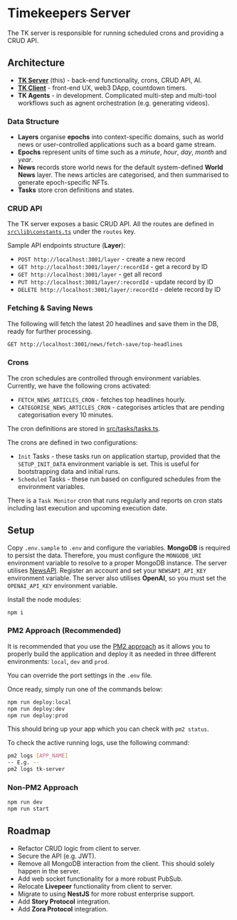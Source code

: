 ﻿# Timekeepers Server

The TK server is responsible for running scheduled crons and providing a CRUD API.

## Architecture

* [**TK Server**](https://github.com/Agent009/timekeepers-server) (this) - back-end functionality, crons, CRUD API, AI.
* [**TK Client**](https://github.com/Agent009/timekeepers-client) - front-end UX, web3 DApp, countdown timers.
* **TK Agents** - in development. Complicated multi-step and multi-tool workflows such as agnent orchestration (e.g. generating videos).

### Data Structure

* **Layers** organise **epochs** into context-specific domains, such as world news or user-controlled applications such as a board game stream.
* **Epochs** represent units of time such as a *minute*, *hour*, *day*, *month* and *year*.
* **News** records store world news for the default system-defined **World News** layer. The news articles are categorised, and then summarised to generate epoch-specific NFTs.
* **Tasks** store cron definitions and states.

### CRUD API

The TK server exposes a basic CRUD API.
All the routes are defined in [`src\lib\constants.ts`](src\lib\constants.ts) under the `routes` key.

Sample API endpoints structure (**Layer**):

* `POST http://localhost:3001/layer` - create a new record 
* `GET http://localhost:3001/layer/:recordId` - get a record by ID
* `GET http://localhost:3001/layer` - get all record
* `PUT http://localhost:3001/layer/:recordId` - update record by ID
* `DELETE http://localhost:3001/layer/:recordId` - delete record by ID

### Fetching & Saving News

The following will fetch the latest 20 headlines and save them in the DB, ready for further processing.

````bash
GET http://localhost:3001/news/fetch-save/top-headlines
````

### Crons

The cron schedules are controlled through environment variables.
Currently, we have the following crons activated:

* `FETCH_NEWS_ARTICLES_CRON` - fetches top headlines hourly.
* `CATEGORISE_NEWS_ARTICLES_CRON` - categorises articles that are pending categorisation every 10 minutes.

The cron definitions are stored in [src/tasks/tasks.ts](src/tasks/tasks.ts).

The crons are defined in two configurations:

* `Init` Tasks - these tasks run on application startup, provided that the `SETUP_INIT_DATA` environment variable is set. This is useful for bootstrapping data and initial runs.
* `Scheduled` Tasks - these run based on configured schedules from the environment variables.

There is a `Task Monitor` cron that runs regularly and reports on cron stats including last execution and upcoming execution date. 

## Setup

Copy `.env.sample` to `.env` and configure the variables.
**MongoDB** is required to persist the data. Therefore, you must configure the `MONGODB_URI` environment variable to resolve to a proper MongoDB instance.
The server utilises [NewsAPI](https://newsapi.org/). Register an account and set your `NEWSAPI_API_KEY` environment variable.
The server also utilises **OpenAI**, so you must set the `OPENAI_API_KEY` environment variable.

Install the node modules:

```bash
npm i
```

### PM2 Approach (Recommended)

It is recommended that you use the [PM2 approach](https://pm2.keymetrics.io/docs/usage/pm2-doc-single-page/) as it
allows you to properly build the application and deploy it as needed in three different environments: `local`, `dev`
and `prod`.

You can override the port settings in the `.env` file.

Once ready, simply run one of the commands below:

```bash
npm run deploy:local
npm run deploy:dev
npm run deploy:prod
```

This should bring up your app which you can check with `pm2 status`.

To check the active running logs, use the following command:

```bash
pm2 logs [APP_NAME]
-- E.g. --
pm2 logs tk-server
```

### Non-PM2 Approach

```bash
npm run dev
npm run start
```

## Roadmap

* Refactor CRUD logic from client to server.
* Secure the API (e.g. JWT).
* Remove all MongoDB interaction from the client. This should solely happen in the server.
* Add web socket functionality for a more robust PubSub.
* Relocate **Livepeer** functionality from client to server.
* Migrate to using **NestJS** for more robust enterprise support.
* Add **Story Protocol** integration.
* Add **Zora Protocol** integration.